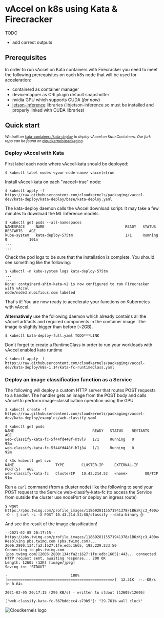 # vAccel on k8s using Kata & Firecracker

TODO
- add correct outputs

## Prerequisites

In order to run vAccel on Kata containers with Firecracker you need to meet the following prerequisites on each k8s node that will be used for acceleration:

- containerd as container manager
- devicemapper as CRI plugin default snapshotter
- nvidia GPU which supports CUDA (*for now*)
- [jetson-inference](https://github.com/dusty-nv/jetson-inference) libraries (libjetson-inference.so must be installed and properly linked with CUDA libraries)


## Quick start
<sup>*We built on* [kata-containers/kata-deploy](https://github.com/kata-containers/packaging/tree/master/kata-deploy) *to deploy vAccel on Kata Containers. Our fork repo can be found on* [cloudkernels/packaging](https://github.com/cloudkernels/packaging/tree/vaccel-dev)</sub>

### Deploy vAccel with Kata

First label each node where vAccel-kata should be deployed:

```
$ kubectl label nodes <your-node-name> vaccel=true
```

Install vAccel-kata on each "vaccel=true" node:

```
$ kubectl apply -f https://raw.githubusercontent.com/cloudkernels/packaging/vaccel-dev/kata-deploy/kata-deploy/base/kata-deploy.yaml 
```

The kata-deploy daemon calls the vAccel download script. It may take a few minutes to download the ML Inference models.

```
$ kubectl get pods --all-namespaces
NAMESPACE     NAME                                     READY   STATUS      RESTARTS   AGE
kube-system   kata-deploy-575tm                        1/1     Running     0          101m
...
...
```
Check the pod logs to be sure that the installation is complete. You should see something like the following:
```
$ kubectl -n kube-system logs kata-deploy-575tm
...
...
Done! containerd-shim-kata-v2 is now configured to run Firecracker with vAccel
node/node3.nubificus.com labeled
```
That's it! You are now ready to accelerate your functions on Kubernetes with vAccel.

**Alternatively** use the following daemon which already contains all the vAccel artifacts and required components in the container image. The image is slightly bigger than before (~2GB).

```
$ kubectl kata-deploy-full.yaml TODO***LINK
```

Don't forget to create a RuntimeClass in order to run your workloads with vAccel enabled kata runtime

```
$ kubectl apply -f https://raw.githubusercontent.com/cloudkernels/packaging/vaccel-dev/kata-deploy/k8s-1.14/kata-fc-runtimeClass.yaml
```

### Deploy an image classification function as a Service

The following will deploy a custom HTTP server that routes POST requests to a handler. The handler gets an image from the POST body and calls vAccel to perform image-classification operation using the GPU.

```
$ kubectl create -f https://raw.githubusercontent.com/cloudkernels/packaging/vaccel-dev/kata-deploy/examples/web-classify.yaml
```
```
$ kubectl get pods
NAME                                    READY   STATUS    RESTARTS   AGE
web-classify-kata-fc-5f44fd448f-mtvlv   1/1     Running   0          92m
web-classify-kata-fc-5f44fd448f-h7j84   1/1     Running   0          92m

$ k3s kubectl get svc                  
NAME                   TYPE        CLUSTER-IP     EXTERNAL-IP   PORT(S)   AGE
web-classify-kata-fc   ClusterIP   10.43.214.52   <none>        80/TCP    91m
```

Run a `curl` command (from a cluster node) like the following to send your POST request to the Service web-classify-kata-fc (to access the Service from outside the cluster use nodePort or deploy an ingress route)

```
$ wget https://pbs.twimg.com/profile_images/1186928115571941378/1B6zKjc3_400x400.jpg -O - | curl -L -X POST 10.43.214.52:80/classify --data-binary @-
```

And see the result of the image classification!
```
--2021-02-05 20:17:15--  https://pbs.twimg.com/profile_images/1186928115571941378/1B6zKjc3_400x400.jpg
Resolving pbs.twimg.com (pbs.twimg.com)... 2606:2800:134:fa2:1627:1fe:edb:1665, 192.229.233.50
Connecting to pbs.twimg.com (pbs.twimg.com)|2606:2800:134:fa2:1627:1fe:edb:1665|:443... connected.
HTTP request sent, awaiting response... 200 OK
Length: 12605 (12K) [image/jpeg]
Saving to: 'STDOUT'

-                             100%[================================================>]  12.31K  --.-KB/s    in 0.04s   

2021-02-05 20:17:15 (296 KB/s) - written to stdout [12605/12605]

["web-classify-kata-fc-567bddccc4-s79b5"]: "29.761% wall clock"
```

![Cloudkernels logo](https://pbs.twimg.com/profile_images/1186928115571941378/1B6zKjc3_400x400.jpg)
